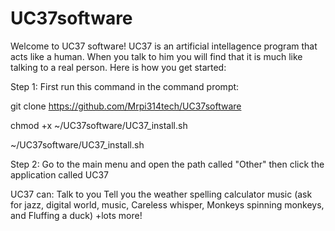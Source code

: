 # UC37software
Welcome to UC37 software!
UC37 is an artificial intellagence program that acts like a human. When you talk to
him you will find that it is much like talking to a real person. Here is how you get
started:

Step 1:
First run this command in the command prompt:

git clone https://github.com/Mrpi314tech/UC37software

chmod +x ~/UC37software/UC37_install.sh

~/UC37software/UC37_install.sh

Step 2:
Go to the main menu and open the path called "Other" then click the application called UC37

UC37 can:
Talk to you
Tell you the weather
spelling
calculator
music (ask for jazz, digital world, music, Careless whisper, Monkeys spinning monkeys, and Fluffing a duck)
+lots more!
